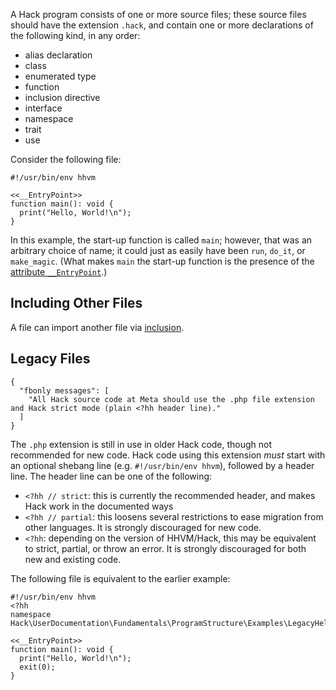 A Hack program consists of one or more source files; these source files should
have the extension `.hack`, and contain one or more declarations of the following kind,
in any order:

* alias declaration
* class
* enumerated type
* function
* inclusion directive
* interface
* namespace
* trait
* use

Consider the following file:

```hack
#!/usr/bin/env hhvm

<<__EntryPoint>>
function main(): void {
  print("Hello, World!\n");
}
```

In this example, the start-up function is called `main`; however, that was an arbitrary choice of name; it could just as easily
have been `run`, `do_it`, or `make_magic`. (What makes `main` the start-up function is the presence of the [attribute `__EntryPoint`](../attributes/predefined-attributes#__entrypoint).)

## Including Other Files

A file can import another file via [inclusion](script-inclusion.md).

## Legacy Files
```yamlmeta
{
  "fbonly messages": [
    "All Hack source code at Meta should use the .php file extension and Hack strict mode (plain <?hh header line)."
  ]
}
```

The `.php` extension is still in use in older Hack code, though not recommended for new code. Hack code using
this extension *must* start with an optional shebang line (e.g. `#!/usr/bin/env hhvm`), followed by a header line. The header line can be one of the following:

- `<?hh // strict`: this is currently the recommended header, and makes Hack work in the documented ways
- `<?hh // partial`: this loosens several restrictions to ease migration from other languages. It is strongly
  discouraged for new code.
- `<?hh`: depending on the version of HHVM/Hack, this may be equivalent to strict, partial, or throw an error. It is strongly discouraged for both new and existing code.

The following file is equivalent to the earlier example:

```legacy.php
#!/usr/bin/env hhvm
<?hh
namespace Hack\UserDocumentation\Fundamentals\ProgramStructure\Examples\LegacyHelloWorld;

<<__EntryPoint>>
function main(): void {
  print("Hello, World!\n");
  exit(0);
}
```
